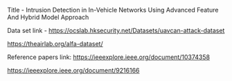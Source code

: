 Title - Intrusion Detection in In-Vehicle Networks Using Advanced Feature And Hybrid Model Approach

Data set link - https://ocslab.hksecurity.net/Datasets/uavcan-attack-dataset

https://theairlab.org/alfa-dataset/

Reference papers link: https://ieeexplore.ieee.org/document/10374358

https://ieeexplore.ieee.org/document/9216166